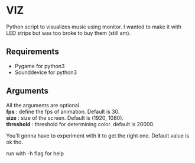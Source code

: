 # VIZ
Python script to visualizes music using monitor. I wanted to make it with LED strips but was too broke to buy them (still am).

## Requirements
+ Pygame for python3
+ Sounddevice for python3

## Arguments
All the arguments are optional.  
__fps__ : define the fps of animation. Default is 30.  
__size__ : size of the screen. Default is (1920, 1080).  
__threshold__ : threshold for determining color. default is 20000.  

You'll gonna have to experiment with it to get the right one. Default value is ok tho.

run with -h flag for help
